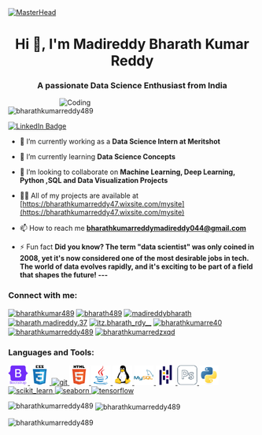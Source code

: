 <a href="https://rishavchanda.io">
    <img src="https://images.unsplash.com/photo-1666875753105-c63a6f3bdc86?q=80&w=2073&auto=format&fit=crop&ixlib=rb-4.0.3&ixid=M3wxMjA3fDB8MHxwaG90by1wYWdlfHx8fGVufDB8fHx8fA%3D%3D" alt="MasterHead" width="1000" height="350">
</a>

<h1 align="center">Hi 👋, I'm Madireddy Bharath Kumar Reddy</h1>
<h3 align="center">A passionate Data Science Enthusiast from India</h3>
<img align="right" alt="Coding" width="400" src="https://i.pinimg.com/originals/77/29/f4/7729f4ebf5dd3d6754dee0ed5837ef77.gif">

<p align="left"> <img src="https://komarev.com/ghpvc/?username=bharathkumarreddy489&label=Profile%20views&color=0e75b6&style=flat" alt="bharathkumarreddy489" /> </p>

<p align="left">
  <a href="https://www.linkedin.com/in/bharath489" target="blank">
    <img src="https://img.shields.io/badge/LinkedIn-Profile-blue?logo=linkedin&style=for-the-badge" alt="LinkedIn Badge" />
  </a>
</p>

- 🔭 I’m currently working as a **Data Science Intern at Meritshot**

- 🌱 I’m currently learning **Data Science Concepts**

- 👯 I’m looking to collaborate on **Machine Learning, Deep Learning, Python ,SQL and Data Visualization Projects**

- 👨‍💻 All of my projects are available at [https://bharathkumarreddy47.wixsite.com/mysite](https://bharathkumarreddy47.wixsite.com/mysite)

- 📫 How to reach me **bharathkumarreddymadireddy044@gmail.com**

- ⚡ Fun fact **Did you know? The term "data scientist" was only coined in 2008, yet it's now considered one of the most desirable jobs in tech. The world of data evolves rapidly, and it's exciting to be part of a field that shapes the future! ---**

<h3 align="left">Connect with me:</h3>
<p align="left">
<a href="https://twitter.com/bharathkumar489" target="blank"><img align="center" src="https://raw.githubusercontent.com/rahuldkjain/github-profile-readme-generator/master/src/images/icons/Social/twitter.svg" alt="bharathkumar489" height="30" width="40" /></a>
<a href="https://linkedin.com/in/bharath489" target="blank"><img align="center" src="https://raw.githubusercontent.com/rahuldkjain/github-profile-readme-generator/master/src/images/icons/Social/linked-in-alt.svg" alt="bharath489" height="30" width="40" /></a>
<a href="https://kaggle.com/madireddybharath" target="blank"><img align="center" src="https://raw.githubusercontent.com/rahuldkjain/github-profile-readme-generator/master/src/images/icons/Social/kaggle.svg" alt="madireddybharath" height="30" width="40" /></a>
<a href="https://fb.com/bharath.madireddy.37" target="blank"><img align="center" src="https://raw.githubusercontent.com/rahuldkjain/github-profile-readme-generator/master/src/images/icons/Social/facebook.svg" alt="bharath.madireddy.37" height="30" width="40" /></a>
<a href="https://instagram.com/itz.bharath_rdy__" target="blank"><img align="center" src="https://raw.githubusercontent.com/rahuldkjain/github-profile-readme-generator/master/src/images/icons/Social/instagram.svg" alt="itz.bharath_rdy__" height="30" width="40" /></a>
<a href="https://www.hackerrank.com/bharathkumarre40" target="blank"><img align="center" src="https://raw.githubusercontent.com/rahuldkjain/github-profile-readme-generator/master/src/images/icons/Social/hackerrank.svg" alt="bharathkumarre40" height="30" width="40" /></a>
<a href="https://www.leetcode.com/bharathkumarreddy489" target="blank"><img align="center" src="https://raw.githubusercontent.com/rahuldkjain/github-profile-readme-generator/master/src/images/icons/Social/leet-code.svg" alt="bharathkumarreddy489" height="30" width="40" /></a>
<a href="https://auth.geeksforgeeks.org/user/bharathkumarredzxqd" target="blank"><img align="center" src="https://raw.githubusercontent.com/rahuldkjain/github-profile-readme-generator/master/src/images/icons/Social/geeks-for-geeks.svg" alt="bharathkumarredzxqd" height="30" width="40" /></a>
</p>

<h3 align="left">Languages and Tools:</h3>
<p align="left"> <a href="https://getbootstrap.com" target="_blank" rel="noreferrer"> <img src="https://raw.githubusercontent.com/devicons/devicon/master/icons/bootstrap/bootstrap-plain-wordmark.svg" alt="bootstrap" width="40" height="40"/> </a> <a href="https://www.w3schools.com/css/" target="_blank" rel="noreferrer"> <img src="https://raw.githubusercontent.com/devicons/devicon/master/icons/css3/css3-original-wordmark.svg" alt="css3" width="40" height="40"/> </a> <a href="https://git-scm.com/" target="_blank" rel="noreferrer"> <img src="https://www.vectorlogo.zone/logos/git-scm/git-scm-icon.svg" alt="git" width="40" height="40"/> </a> <a href="https://www.w3.org/html/" target="_blank" rel="noreferrer"> <img src="https://raw.githubusercontent.com/devicons/devicon/master/icons/html5/html5-original-wordmark.svg" alt="html5" width="40" height="40"/> </a> <a href="https://www.java.com" target="_blank" rel="noreferrer"> <img src="https://raw.githubusercontent.com/devicons/devicon/master/icons/java/java-original.svg" alt="java" width="40" height="40"/> </a> <a href="https://www.linux.org/" target="_blank" rel="noreferrer"> <img src="https://raw.githubusercontent.com/devicons/devicon/master/icons/linux/linux-original.svg" alt="linux" width="40" height="40"/> </a> <a href="https://www.mysql.com/" target="_blank" rel="noreferrer"> <img src="https://raw.githubusercontent.com/devicons/devicon/master/icons/mysql/mysql-original-wordmark.svg" alt="mysql" width="40" height="40"/> </a> <a href="https://pandas.pydata.org/" target="_blank" rel="noreferrer"> <img src="https://raw.githubusercontent.com/devicons/devicon/2ae2a900d2f041da66e950e4d48052658d850630/icons/pandas/pandas-original.svg" alt="pandas" width="40" height="40"/> </a> <a href="https://www.photoshop.com/en" target="_blank" rel="noreferrer"> <img src="https://raw.githubusercontent.com/devicons/devicon/master/icons/photoshop/photoshop-line.svg" alt="photoshop" width="40" height="40"/> </a> <a href="https://www.python.org" target="_blank" rel="noreferrer"> <img src="https://raw.githubusercontent.com/devicons/devicon/master/icons/python/python-original.svg" alt="python" width="40" height="40"/> </a> <a href="https://scikit-learn.org/" target="_blank" rel="noreferrer"> <img src="https://upload.wikimedia.org/wikipedia/commons/0/05/Scikit_learn_logo_small.svg" alt="scikit_learn" width="40" height="40"/> </a> <a href="https://seaborn.pydata.org/" target="_blank" rel="noreferrer"> <img src="https://seaborn.pydata.org/_images/logo-mark-lightbg.svg" alt="seaborn" width="40" height="40"/> </a> <a href="https://www.tensorflow.org" target="_blank" rel="noreferrer"> <img src="https://www.vectorlogo.zone/logos/tensorflow/tensorflow-icon.svg" alt="tensorflow" width="40" height="40"/> </a> </p>

<p><img align="left" src="https://github-readme-stats.vercel.app/api/top-langs?username=bharathkumarreddy489&show_icons=true&locale=en&layout=compact" alt="bharathkumarreddy489" /></p>

<p>&nbsp;<img align="center" src="https://github-readme-stats.vercel.app/api?username=bharathkumarreddy489&show_icons=true&locale=en" alt="bharathkumarreddy489" /></p>

<p><img align="center" src="https://github-readme-streak-stats.herokuapp.com/?user=bharathkumarreddy489&" alt="bharathkumarreddy489" /></p>
